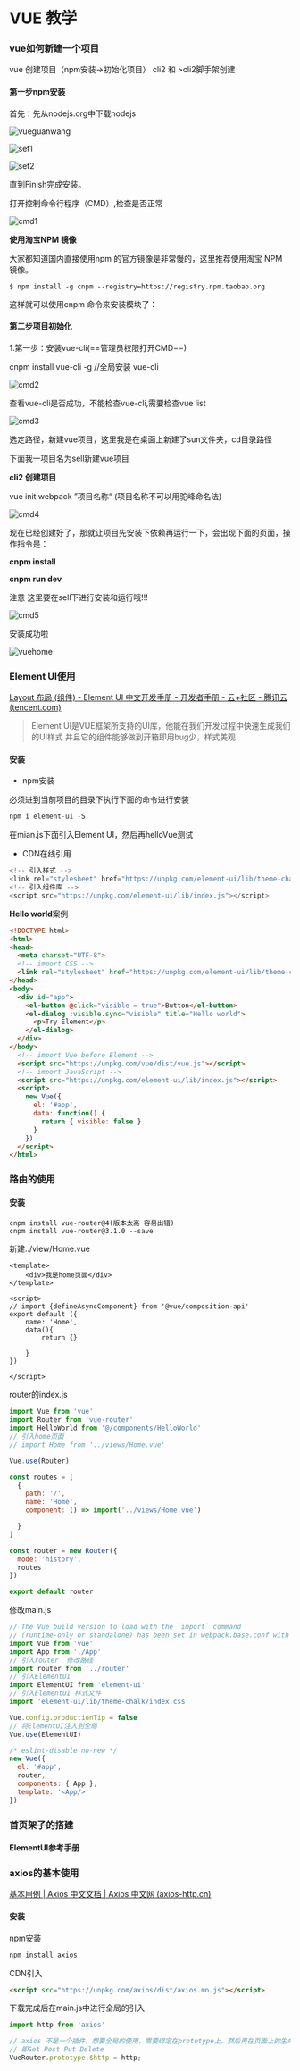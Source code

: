 # VUE 教学



### vue如何新建一个项目

vue 创建项目（npm安装→初始化项目）
cli2 和 >cli2脚手架创建

#### 第一步npm安装

首先：先从nodejs.org中下载nodejs

![vueguanwang](img/vueguanwang.jpg)

![set1](img/set1.jpg)

![set2](img/set2.jpg)

直到Finish完成安装。

打开控制命令行程序（CMD）,检查是否正常

![cmd1](img/cmd1.jpg)

**使用淘宝NPM 镜像**

大家都知道国内直接使用npm 的官方镜像是非常慢的，这里推荐使用淘宝 NPM 镜像。

`$ npm install -g cnpm --registry=https://registry.npm.taobao.org`

这样就可以使用cnpm 命令来安装模块了：

#### 第二步项目初始化

1.第一步：安装vue-cli(==管理员权限打开CMD==)

cnpm install vue-cli -g   //全局安装 vue-cli

![cmd2](img/cmd2.jpg)

查看vue-cli是否成功，不能检查vue-cli,需要检查vue list

![cmd3](img/cmd3.jpg)



选定路径，新建vue项目，这里我是在桌面上新建了sun文件夹，cd目录路径

下面我一项目名为sell新建vue项目

**cli2 创建项目** 

vue init webpack ”项目名称“ (项目名称不可以用驼峰命名法)

![cmd4](img/cmd4.jpg)

现在已经创建好了，那就让项目先安装下依赖再运行一下，会出现下面的页面，操作指令是：

**cnpm install**

**cnpm run dev**

注意 这里要在sell下进行安装和运行哦!!!

![cmd5](img/cmd5.jpg)



安装成功啦

![vuehome](img/vuehome.jpg)

### Element UI使用

[Layout 布局 (组件) - Element UI 中文开发手册 - 开发者手册 - 云+社区 - 腾讯云 (tencent.com)](https://cloud.tencent.com/developer/section/1489863)

> Element UI是VUE框架所支持的UI库，他能在我们开发过程中快速生成我们的UI样式
> 并且它的组件能够做到开箱即用bug少，样式美观

#### 安装

* npm安装

必须进到当前项目的目录下执行下面的命令进行安装

~~~javascript
npm i element-ui -S
~~~

在mian.js下面引入Element UI，然后再helloVue测试

* CDN在线引用

~~~javascript
<!-- 引入样式 -->
<link rel="stylesheet" href="https://unpkg.com/element-ui/lib/theme-chalk/index.css">
<!-- 引入组件库 -->
<script src="https://unpkg.com/element-ui/lib/index.js"></script>
~~~

**Hello world**案例

```html
<!DOCTYPE html>
<html>
<head>
  <meta charset="UTF-8">
  <!-- import CSS -->
  <link rel="stylesheet" href="https://unpkg.com/element-ui/lib/theme-chalk/index.css">
</head>
<body>
  <div id="app">
    <el-button @click="visible = true">Button</el-button>
    <el-dialog :visible.sync="visible" title="Hello world">
      <p>Try Element</p>
    </el-dialog>
  </div>
</body>
  <!-- import Vue before Element -->
  <script src="https://unpkg.com/vue/dist/vue.js"></script>
  <!-- import JavaScript -->
  <script src="https://unpkg.com/element-ui/lib/index.js"></script>
  <script>
    new Vue({
      el: '#app',
      data: function() {
        return { visible: false }
      }
    })
  </script>
</html>
```

### 路由的使用

#### 安装

~~~vue
cnpm install vue-router@4(版本太高 容易出错)
cnpm install vue-router@3.1.0 --save
~~~

新建../view/Home.vue

~~~vue
<template>
    <div>我是home页面</div>
</template>

<script>
// import {defineAsyncComponent} from '@vue/composition-api'
export default ({
    name: 'Home',
    data(){
        return {}

    }
})

</script>
~~~

router的index.js

~~~javascript
import Vue from 'vue'
import Router from 'vue-router'
import HelloWorld from '@/components/HelloWorld'
// 引入home页面
// import Home from '../views/Home.vue'

Vue.use(Router)

const routes = [
  {
    path: '/',
    name: 'Home',
    component: () => import('../views/Home.vue')

  }
]

const router = new Router({
  mode: 'history',
  routes
})

export default router

~~~

修改main.js

~~~javascript
// The Vue build version to load with the `import` command
// (runtime-only or standalone) has been set in webpack.base.conf with an alias.
import Vue from 'vue'
import App from './App'
// 引入router  修改路径
import router from '../router'
// 引入ElementUI
import ElementUI from 'element-ui'
// 引入ElementUI 样式文件
import 'element-ui/lib/theme-chalk/index.css'

Vue.config.productionTip = false
// 将ElementUI注入到全局
Vue.use(ElementUI)

/* eslint-disable no-new */
new Vue({
  el: '#app',
  router,
  components: { App },
  template: '<App/>'
})

~~~





### 首页架子的搭建

#### ElementUI参考手册





### axios的基本使用

[基本用例 | Axios 中文文档 | Axios 中文网 (axios-http.cn)](https://www.axios-http.cn/docs/example)

#### 安装

npm安装

~~~sh
npm install axios
~~~

CDN引入

~~~html
<script src="https://unpkg.com/axios/dist/axios.mn.js"></script>
~~~

下载完成后在main.js中进行全局的引入

~~~javascript
import http from 'axios'

// axios 不是一个插件，想要全局的使用，需要绑定在prototype上，然后再在页面上的生命周期中可以使用
// 即Get Post Put Delete
VueRouter.prototype.$http = http;
~~~









